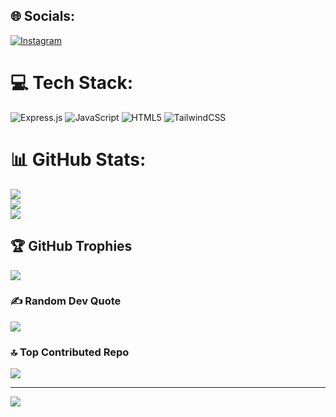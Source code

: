 
## 🌐 Socials:
[![Instagram](https://img.shields.io/badge/Instagram-%23E4405F.svg?logo=Instagram&logoColor=white)](https://instagram.com/ezpzlemonsquizy) 

# 💻 Tech Stack:
![Express.js](https://img.shields.io/badge/express.js-%23404d59.svg?style=flat&logo=express&logoColor=%2361DAFB) ![JavaScript](https://img.shields.io/badge/javascript-%23323330.svg?style=flat&logo=javascript&logoColor=%23F7DF1E) ![HTML5](https://img.shields.io/badge/html5-%23E34F26.svg?style=flat&logo=html5&logoColor=white) ![TailwindCSS](https://img.shields.io/badge/tailwindcss-%2338B2AC.svg?style=flat&logo=tailwind-css&logoColor=white)
# 📊 GitHub Stats:
![](https://github-readme-stats.vercel.app/api?username=Ridzz05&theme=gotham&hide_border=false&include_all_commits=true&count_private=true)<br/>
![](https://github-readme-streak-stats.herokuapp.com/?user=Ridzz05&theme=gotham&hide_border=false)<br/>
![](https://github-readme-stats.vercel.app/api/top-langs/?username=Ridzz05&theme=gotham&hide_border=false&include_all_commits=true&count_private=true&layout=compact)

## 🏆 GitHub Trophies
![](https://github-profile-trophy.vercel.app/?username=Ridzz05&theme=radical&no-frame=false&no-bg=true&margin-w=4)

### ✍️ Random Dev Quote
![](https://quotes-github-readme.vercel.app/api?type=horizontal&theme=radical)

### 🔝 Top Contributed Repo
![](https://github-contributor-stats.vercel.app/api?username=Ridzz05&limit=5&theme=dark&combine_all_yearly_contributions=true)

---
[![](https://visitcount.itsvg.in/api?id=Ridzz05&icon=0&color=0)](https://visitcount.itsvg.in)

<!-- Proudly created with GPRM ( https://gprm.itsvg.in ) -->
